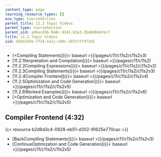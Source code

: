 ```yaml
---
content_type: page
learning_resource_types: []
ocw_type: CourseSection
parent_title: 11.2 Topic Videos
parent_type: CourseSection
parent_uid: adbecd56-9a8c-9341-b3a3-3ba0d8d47ec7
title: 11.2 Topic Videos
uid: d5da143e-7734-4a11-c69c-28717ff472d2
---
```


*   [\<Compiling Statements]({{< baseurl >}}/pages/c11/c11s2/c11s2v3)
*   [11.2.1Iterpretation and Compilation]({{< baseurl >}}/pages/c11/c11s2)
*   [11.2.2Compiling Expressions]({{< baseurl >}}/pages/c11/c11s2/c11s2v2)
*   [11.2.3Compiling Statements]({{< baseurl >}}/pages/c11/c11s2/c11s2v3)
*   [11.2.4Compiler Frontend]({{< baseurl >}}/pages/c11/c11s2/c11s2v4)
*   [11.2.5Optimization and Code Generation]({{< baseurl >}}/pages/c11/c11s2/c11s2v5)
*   [11.2.6Worked Examples]({{< baseurl >}}/pages/c11/c11s2/c11s2v6)
*   [\>Optimization and Code Generation]({{< baseurl >}}/pages/c11/c11s2/c11s2v5)

Compiler Frontend (4:32)
------------------------

{{< resource b2d8d3c4-0928-eb51-d302-91625e770cac >}}

*   [BackCompiling Statements]({{< baseurl >}}/pages/c11/c11s2/c11s2v3)
*   [ContinueOptimization and Code Generation]({{< baseurl >}}/pages/c11/c11s2/c11s2v5)